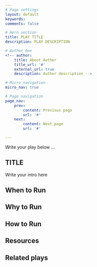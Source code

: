 ```yaml
---
# Page settings
layout: default
keywords:
comments: false

# Hero section
title: PLAY TITLE
description: PLAY DESCRIPTION

# Author box
<!-- author:
    title: About Author
    title_url: '#'
    external_url: true
    description: Author description -->

# Micro navigation
micro_nav: true

# Page navigation
page_nav:
    prev:
        content: Previous page
        url: '#'
    next:
        content: Next page
        url: '#'

---
```


Write your play below ...

## TITLE
Write your intro here

## When to Run

## Why to Run

## How to Run

## Resources

## Related plays
